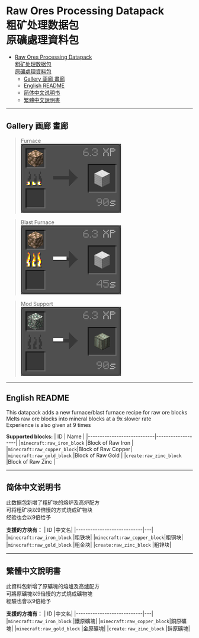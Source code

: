 # Raw Ores Processing Datapack<br>粗矿处理数据包<br>原礦處理資料包

- [Raw Ores Processing Datapack<br>粗矿处理数据包<br>原礦處理資料包](#raw-ores-processing-datapack粗矿处理数据包原礦處理資料包)
  - [Gallery 画廊 畫廊](#gallery-画廊-畫廊)
  - [English README](#english-readme)
  - [简体中文说明书](#简体中文说明书)
  - [繁體中文說明書](#繁體中文說明書)

---

## Gallery 画廊 畫廊

>Furnace  
>![./img/0.png](./img/0.png)  

>Blast Furnace  
>![./img/1.png](./img/1.png)  

>Mod Support  
>![./img/2.png](./img/2.png)

---

## English README

This datapack adds a new furnace/blast furnace recipe for raw ore blocks  
Melts raw ore blocks into mineral blocks at a 9x slower rate  
Experience is also given at 9 times  

**Supported blocks:**
|             ID             |        Name       |
|----------------------------|-------------------|
|`minecraft:raw_iron_block`  |Block of Raw Iron  |
|`minecraft:raw_copper_block`|Block of Raw Copper|
|`minecraft:raw_gold_block`  |Block of Raw Gold  |
|`create:raw_zinc_block`     |Block of Raw Zinc  |

---

## 简体中文说明书

此数据包新增了粗矿块的熔炉及高炉配方  
可将粗矿块以9倍慢的方式烧成矿物块  
经验也会以9倍给予  

**支援的方块有：**
|             ID             |中文名|
|----------------------------|---|
|`minecraft:raw_iron_block`  |粗铁块|
|`minecraft:raw_copper_block`|粗铜块|
|`minecraft:raw_gold_block`  |粗金块|
|`create:raw_zinc_block`     |粗锌块|

---

## 繁體中文說明書

此資料包新增了原礦塊的熔爐及高爐配方  
可將原礦塊以9倍慢的方式燒成礦物塊  
經驗也會以9倍給予  

**支援的方塊有：**
|             ID             |中文名|
|----------------------------|---|
|`minecraft:raw_iron_block`  |鐵原礦塊|
|`minecraft:raw_copper_block`|銅原礦塊|
|`minecraft:raw_gold_block`  |金原礦塊|
|`create:raw_zinc_block`     |鋅原礦塊|
